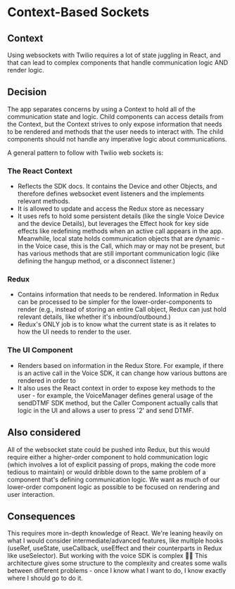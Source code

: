 # Context-Based Sockets

## Context
Using websockets with Twilio requires a lot of state juggling in React, and that can lead to complex components that handle communication logic AND render logic.

## Decision
The app separates concerns by using a Context to hold all of the communication state and logic. Child components can access details from the Context, but the Context strives to only expose information that needs to be rendered and methods that the user needs to interact with. The child components should not handle any imperative logic about communications.

A general pattern to follow with Twilio web sockets is:

### The React Context
- Reflects the SDK docs. It contains the Device and other Objects, and therefore defines websocket event listeners and the implements relevant methods.
- It is allowed to update and access the Redux store as necessary
- It uses refs to hold some persistent details (like the single Voice Device and the device Details), but leverages the Effect hook for key side effects like redefining methods when an active call appears in the app. Meanwhile, local state holds communication objects that are dynamic - in the Voice case, this is the Call, which may or may not be present, but has various methods that are still important communication logic (like defining the hangup method, or a disconnect listener.)

### Redux
- Contains information that needs to be rendered. Information in Redux can be processed to be simpler for the lower-order-components to render (e.g., instead of storing an entire Call object, Redux can just hold relevant details, like whether it's inbound/outbound.)
- Redux's ONLY job is to know what the current state is as it relates to how the UI needs to render to the user.

### The UI Component
- Renders based on information in the Redux Store. For example, if there is an active call in the Voice SDK, it can change how various buttons are rendered in order to 
- It also uses the React context in order to expose key methods to the user - for example, the VoiceManager defines general usage of the sendDTMF SDK method, but the Caller Component actually calls that logic in the UI and allows a user to press '2' and send DTMF.

## Also considered
All of the websocket state could be pushed into Redux, but this would require either a higher-order component to hold communication logic (which involves a lot of explicit passing of props, making the code more tedious to maintain) or would dribble down to the same problem of a component that's defining communication logic. We want as much of our lower-order component logic as possible to be focused on rendering and user interaction.

## Consequences
This requires more in-depth knowledge of React. We're leaning heavily on what I would consider intermediate/advanced features, like multiple hooks (useRef, useState, useCallback, useEffect and their counterparts in Redux like useSelector). But working with the voice SDK is complex 🤷‍♂️ This architecture gives some structure to the complexity and creates some walls between different problems - once I know what I want to do, I know exactly where I should go to do it.